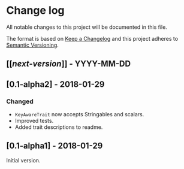 # Change log
All notable changes to this project will be documented in this file.

The format is based on [Keep a Changelog](http://keepachangelog.com/)
and this project adheres to [Semantic Versioning](http://semver.org/).

## [[*next-version*]] - YYYY-MM-DD

## [0.1-alpha2] - 2018-01-29
### Changed
- `KeyAwareTrait` now accepts Stringables and scalars.
- Improved tests.
- Added trait descriptions to readme.

## [0.1-alpha1] - 2018-01-29
Initial version.
